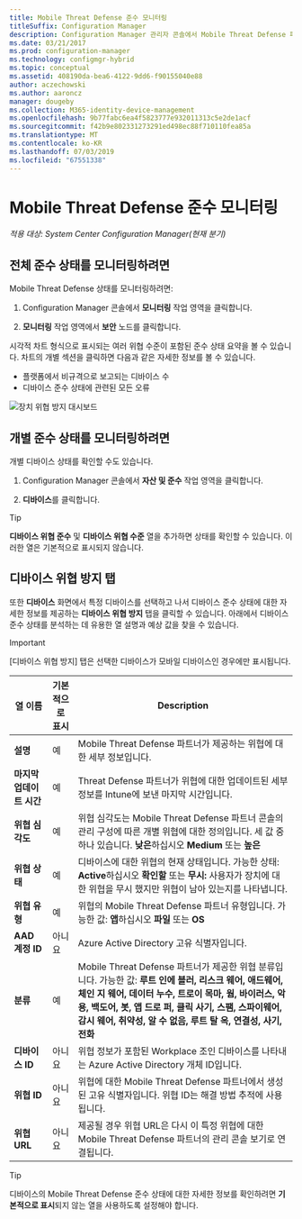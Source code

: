 ```yaml
---
title: Mobile Threat Defense 준수 모니터링
titleSuffix: Configuration Manager
description: Configuration Manager 관리자 콘솔에서 Mobile Threat Defense 파트너 준수 상태를 모니터링합니다.
ms.date: 03/21/2017
ms.prod: configuration-manager
ms.technology: configmgr-hybrid
ms.topic: conceptual
ms.assetid: 408190da-bea6-4122-9dd6-f90155040e88
author: aczechowski
ms.author: aaroncz
manager: dougeby
ms.collection: M365-identity-device-management
ms.openlocfilehash: 9b77fabc6ea4f5823777e932011313c5e2de1acf
ms.sourcegitcommit: f42b9e802331273291ed498ec88f710110fea85a
ms.translationtype: MT
ms.contentlocale: ko-KR
ms.lasthandoff: 07/03/2019
ms.locfileid: "67551338"
---
```

# <a name="monitor-mobile-threat-defense-compliance"></a>**Mobile Threat Defense 준수 모니터링**

*적용 대상: System Center Configuration Manager(현재 분기)*

## <a name="to-monitor-the-overall-compliance-status"></a>전체 준수 상태를 모니터링하려면

Mobile Threat Defense 상태를 모니터링하려면:

1.  Configuration Manager 콘솔에서 **모니터링** 작업 영역을 클릭합니다.

2.  **모니터링** 작업 영역에서 **보안** 노드를 클릭합니다.

시각적 차트 형식으로 표시되는 여러 위협 수준이 포함된 준수 상태 요약을 볼 수 있습니다. 차트의 개별 섹션을 클릭하면 다음과 같은 자세한 정보를 볼 수 있습니다. 

- 플랫폼에서 비규격으로 보고되는 디바이스 수
- 디바이스 준수 상태에 관련된 모든 오류

![장치 위협 방지 대시보드](device-threat-protection-dashboard.png)

## <a name="to-monitor-the-individual-compliance-status"></a>개별 준수 상태를 모니터링하려면

개별 디바이스 상태를 확인할 수도 있습니다.

1.  Configuration Manager 콘솔에서 **자산 및 준수** 작업 영역을 클릭합니다.

2.  **디바이스**를 클릭합니다.

> [!TIP] 
> **디바이스 위협 준수** 및 **디바이스 위협 수준** 열을 추가하면 상태를 확인할 수 있습니다. 이러한 열은 기본적으로 표시되지 않습니다.

## <a name="device-threat-protection-tab"></a>디바이스 위협 방지 탭

또한 **디바이스** 화면에서 특정 디바이스를 선택하고 나서 디바이스 준수 상태에 대한 자세한 정보를 제공하는 **디바이스 위협 방지** 탭을 클릭할 수 있습니다. 아래에서 디바이스 준수 상태를 분석하는 데 유용한 열 설명과 예상 값을 찾을 수 있습니다.

> [!IMPORTANT] 
> [디바이스 위협 방지] 탭은 선택한 디바이스가 모바일 디바이스인 경우에만 표시됩니다.

|열 이름|기본적으로 표시|Description| 
|-|-|-|
|**설명**| 예 | Mobile Threat Defense 파트너가 제공하는 위협에 대한 세부 정보입니다. |
|**마지막 업데이트 시간**| 예 | Threat Defense 파트너가 위협에 대한 업데이트된 세부 정보를 Intune에 보낸 마지막 시간입니다. |
|**위협 심각도**| 예 | 위협 심각도는 Mobile Threat Defense 파트너 콘솔의 관리 구성에 따른 개별 위협에 대한 정의입니다. 세 값 중 하나 있습니다. **낮은**하십시오 **Medium** 또는 **높은** |
|**위협 상태**| 예 | 디바이스에 대한 위협의 현재 상태입니다. 가능한 상태: **Active**하십시오 **확인할** 또는 **무시:** 사용자가 장치에 대 한 위협을 무시 했지만 위협이 남아 있는지를 나타냅니다. |
|**위협 유형**| 예 | 위협의 Mobile Threat Defense 파트너 유형입니다. 가능한 값: **앱**하십시오 **파일** 또는 **OS** |
|**AAD 계정 ID**| 아니요 | Azure Active Directory 고유 식별자입니다. |
|**분류**| 예 | Mobile Threat Defense 파트너가 제공한 위협 분류입니다. 가능한 값: **루트 인에 블러, 리스크 웨어, 애드웨어, 체인 지 웨어, 데이터 누수, 트로이 목마, 웜, 바이러스, 악용, 백도어, 봇, 앱 드로 퍼, 클릭 사기, 스팸, 스파이웨어, 감시 웨어, 취약성, 알 수 없음, 루트 탈 옥, 연결성, 사기, 전화** |
|**디바이스 ID**| 아니요 | 위협 정보가 포함된 Workplace 조인 디바이스를 나타내는 Azure Active Directory 개체 ID입니다. |
|**위협 ID**| 아니요 | 위협에 대한 Mobile Threat Defense 파트너에서 생성된 고유 식별자입니다. 위협 ID는 해결 방법 추적에 사용됩니다. |
|**위협 URL**| 아니요 | 제공될 경우 위협 URL은 다시 이 특정 위협에 대한 Mobile Threat Defense 파트너의 관리 콘솔 보기로 연결됩니다. |

> [!TIP] 
> 디바이스의 Mobile Threat Defense 준수 상태에 대한 자세한 정보를 확인하려면 **기본적으로 표시**되지 않는 열을 사용하도록 설정해야 합니다.

